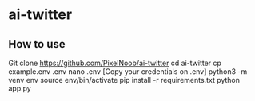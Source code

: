 # ai-twitter

## How to use

Git clone https://github.com/PixelNoob/ai-twitter
cd ai-twitter
cp example.env .env
nano .env [Copy your credentials on .env]
python3 -m venv env
source env/bin/activate
pip install -r requirements.txt
python app.py


